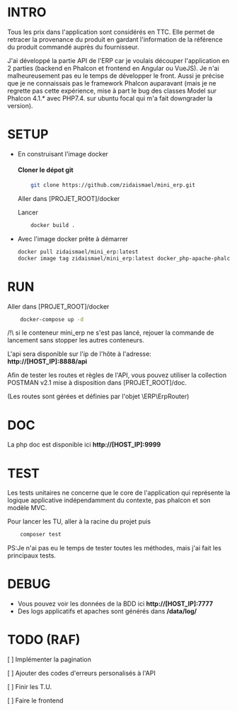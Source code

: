 # INTRO
Tous les prix dans l'application sont considérés en TTC.
Elle permet de retracer la provenance du produit en gardant l'information de la référence du produit commandé auprès du fournisseur.

J'ai développé la partie API de l'ERP car je voulais découper l'application en 2 parties (backend en Phalcon et frontend en Angular ou VueJS).
Je n'ai malheureusement pas eu le temps de développer le front.
Aussi je précise que je ne connaissais pas le framework Phalcon auparavant (mais je ne regrette pas cette expérience, mise à part le bug des classes Model sur Phalcon 4.1.* avec PHP7.4. sur ubuntu focal qui m'a fait downgrader la version).

# SETUP

- En construisant l'image docker
    #### Cloner le dépot git 
    ```bash 
    	git clone https://github.com/zidaismael/mini_erp.git
    ```
    
    Aller dans [PROJET_ROOT]/docker
    
    Lancer 
    ```bash 
    	docker build .
    ```
- Avec l'image docker prête à démarrer
	```bash 
    docker pull zidaismael/mini_erp:latest
    docker image tag zidaismael/mini_erp:latest docker_php-apache-phalcon:latest
    ```
# RUN
Aller dans [PROJET_ROOT]/docker
```bash 
	docker-compose up -d
```
/!\ si le conteneur mini_erp ne s'est pas lancé, rejouer la commande de lancement sans stopper les autres conteneurs. 

L'api sera disponible sur l'ip de l'hôte à l'adresse: **http://[HOST_IP]:8888/api**  

Afin de tester les routes et règles de l'API, vous pouvez utiliser la collection POSTMAN v2.1 mise à disposition dans [PROJET_ROOT]/doc.

(Les routes sont gérées et définies par l'objet \ERP\ErpRouter)

# DOC

La php doc est disponible ici **http://[HOST_IP]:9999**

# TEST

Les tests unitaires ne concerne que le core de l'application qui représente la logique applicative indépendamment du contexte, pas phalcon et son modèle MVC.
 

Pour lancer les TU, aller à la racine du projet puis
```bash 
	composer test
```
PS:Je n'ai pas eu le temps de tester toutes les méthodes, mais j'ai fait les principaux tests.

# DEBUG

- Vous pouvez voir les données de la BDD ici **http://[HOST_IP]:7777**
- Des logs applicatifs et apaches sont générés dans **/data/log/**


# TODO (RAF)

 [ ] Implémenter la pagination
 
 [ ] Ajouter des codes d'erreurs personalisés à l'API
 
 [ ] Finir les T.U.
 
 [ ] Faire le frontend